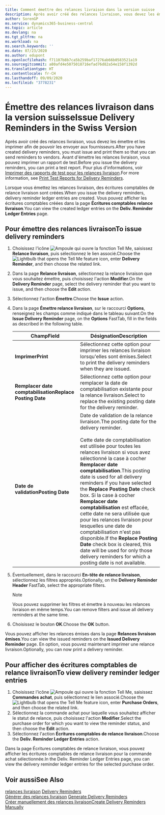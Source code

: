```yaml
---
title: Comment émettre des relances livraison dans la version suisse
description: Après avoir créé des relances livraison, vous devez les émettre et les imprimer afin de pouvoir envoyer des relances aux fournisseurs. Avant d'émettre les relances livraison, vous pouvez imprimer un rapport de test.
author: SorenGP
ms.service: dynamics365-business-central
ms.topic: article
ms.devlang: na
ms.tgt_pltfrm: na
ms.workload: na
ms.search.keywords: ''
ms.date: 07/23/2020
ms.author: edupont
ms.openlocfilehash: f71107b8b7ca5b259baf17276ab66b0583521a19
ms.sourcegitcommit: a80afd4e5075018716efad76d82a54e158f1392d
ms.translationtype: HT
ms.contentlocale: fr-CH
ms.lasthandoff: 09/09/2020
ms.locfileid: "3778231"
---
```

# <a name="issue-delivery-reminders-in-the-swiss-version"></a><span data-ttu-id="9eb81-104">Émettre des relances livraison dans la version suisse</span><span class="sxs-lookup"><span data-stu-id="9eb81-104">Issue Delivery Reminders in the Swiss Version</span></span>

<span data-ttu-id="9eb81-105">Après avoir créé des relances livraison, vous devez les émettre et les imprimer afin de pouvoir les envoyer aux fournisseurs.</span><span class="sxs-lookup"><span data-stu-id="9eb81-105">After you have created delivery reminders, you must issue and print them so that you can send reminders to vendors.</span></span> <span data-ttu-id="9eb81-106">Avant d'émettre les relances livraison, vous pouvez imprimer un rapport de test.</span><span class="sxs-lookup"><span data-stu-id="9eb81-106">Before you issue the delivery reminders, you can print a test report.</span></span> <span data-ttu-id="9eb81-107">Pour plus d'informations, voir [Imprimer des rapports de test pour les relances livraison](how-to-print-test-reports-for-delivery-reminders.md).</span><span class="sxs-lookup"><span data-stu-id="9eb81-107">For more information, see [Print Test Reports for Delivery Reminders](how-to-print-test-reports-for-delivery-reminders.md).</span></span>  

<span data-ttu-id="9eb81-108">Lorsque vous émettez les relances livraison, des écritures comptables de relance livraison sont créées.</span><span class="sxs-lookup"><span data-stu-id="9eb81-108">When you issue the delivery reminders, delivery reminder ledger entries are created.</span></span> <span data-ttu-id="9eb81-109">Vous pouvez afficher les écritures comptables créées dans la page **Écritures comptables relance livraison**.</span><span class="sxs-lookup"><span data-stu-id="9eb81-109">You can view the created ledger entries on the **Deliv. Reminder Ledger Entries** page.</span></span>  

## <a name="to-issue-delivery-reminders"></a><span data-ttu-id="9eb81-110">Pour émettre des relances livraison</span><span class="sxs-lookup"><span data-stu-id="9eb81-110">To issue delivery reminders</span></span>  

1.  <span data-ttu-id="9eb81-111">Choisissez l'icône ![Ampoule qui ouvre la fonction Tell Me](../../media/ui-search/search_small.png "Dites-moi ce que vous voulez faire"), saisissez **Relance livraison**, puis sélectionnez le lien associé.</span><span class="sxs-lookup"><span data-stu-id="9eb81-111">Choose the ![Lightbulb that opens the Tell Me feature](../../media/ui-search/search_small.png "Tell me what you want to do") icon, enter **Delivery Reminder**, and then choose the related link.</span></span>  
2.  <span data-ttu-id="9eb81-112">Dans la page **Relance livraison**, sélectionnez la relance livraison que vous souhaitez émettre, puis choisissez l'action **Modifier**.</span><span class="sxs-lookup"><span data-stu-id="9eb81-112">On the **Delivery Reminder** page, select the delivery reminder that you want to issue, and then choose the **Edit** action.</span></span>  
3.  <span data-ttu-id="9eb81-113">Sélectionnez l'action **Émettre**.</span><span class="sxs-lookup"><span data-stu-id="9eb81-113">Choose the **Issue** action.</span></span>  
4.  <span data-ttu-id="9eb81-114">Dans la page **Émettre relance livraison**, sur le raccourci **Options**, renseignez les champs comme indiqué dans le tableau suivant.</span><span class="sxs-lookup"><span data-stu-id="9eb81-114">On the **Issue Delivery Reminder** page, on the **Options** FastTab, fill in the fields as described in the following table.</span></span>  

    |<span data-ttu-id="9eb81-115">Champ</span><span class="sxs-lookup"><span data-stu-id="9eb81-115">Field</span></span>|<span data-ttu-id="9eb81-116">Désignation</span><span class="sxs-lookup"><span data-stu-id="9eb81-116">Description</span></span>|  
    |---------------------------------|---------------------------------------|  
    |<span data-ttu-id="9eb81-117">**Imprimer**</span><span class="sxs-lookup"><span data-stu-id="9eb81-117">**Print**</span></span>|<span data-ttu-id="9eb81-118">Sélectionnez cette option pour imprimer les relances livraison lorsqu'elles sont émises.</span><span class="sxs-lookup"><span data-stu-id="9eb81-118">Select to print the delivery reminders when they are issued.</span></span>|  
    |<span data-ttu-id="9eb81-119">**Remplacer date comptabilisation**</span><span class="sxs-lookup"><span data-stu-id="9eb81-119">**Replace Posting Date**</span></span>|<span data-ttu-id="9eb81-120">Sélectionnez cette option pour remplacer la date de comptabilisation existante pour la relance livraison.</span><span class="sxs-lookup"><span data-stu-id="9eb81-120">Select to replace the existing posting date for the delivery reminder.</span></span>|  
    |<span data-ttu-id="9eb81-121">**Date de validation**</span><span class="sxs-lookup"><span data-stu-id="9eb81-121">**Posting Date**</span></span>|<span data-ttu-id="9eb81-122">Date de validation de la relance livraison.</span><span class="sxs-lookup"><span data-stu-id="9eb81-122">The posting date for the delivery reminder.</span></span><br /><br /> <span data-ttu-id="9eb81-123">Cette date de comptabilisation est utilisée pour toutes les relances livraison si vous avez sélectionné la case à cocher **Remplacer date comptabilisation**.</span><span class="sxs-lookup"><span data-stu-id="9eb81-123">This posting date is used for all delivery reminders if you have selected the **Replace Posting Date** check box.</span></span> <span data-ttu-id="9eb81-124">Si la case à cocher **Remplacer date comptabilisation** est effacée, cette date ne sera utilisée que pour les relances livraison pour lesquelles une date de comptabilisation n'est pas disponible.</span><span class="sxs-lookup"><span data-stu-id="9eb81-124">If the **Replace Posting Date** check box is cleared, this date will be used for only those delivery reminders for which a posting date is not available.</span></span>|  

5.  <span data-ttu-id="9eb81-125">Éventuellement, dans le raccourci **En-tête de relance livraison**, sélectionnez les filtres appropriés.</span><span class="sxs-lookup"><span data-stu-id="9eb81-125">Optionally, on the **Delivery Reminder Header** FastTab, select the appropriate filters.</span></span>  

    > [!NOTE]  
    >  <span data-ttu-id="9eb81-126">Vous pouvez supprimer les filtres et émettre à nouveau les relances livraison en même temps.</span><span class="sxs-lookup"><span data-stu-id="9eb81-126">You can remove filters and issue all delivery reminders at the same time.</span></span>  

6.  <span data-ttu-id="9eb81-127">Choisissez le bouton **OK**.</span><span class="sxs-lookup"><span data-stu-id="9eb81-127">Choose the **OK** button.</span></span>  

<span data-ttu-id="9eb81-128">Vous pouvez afficher les relances émises dans la page **Relances livraison émises**.</span><span class="sxs-lookup"><span data-stu-id="9eb81-128">You can view the issued reminders on the **Issued Delivery Reminder** page.</span></span> <span data-ttu-id="9eb81-129">En option, vous pouvez maintenant imprimer une relance livraison.</span><span class="sxs-lookup"><span data-stu-id="9eb81-129">Optionally, you can now print a delivery reminder.</span></span>  

## <a name="to-view-delivery-reminder-ledger-entries"></a><span data-ttu-id="9eb81-130">Pour afficher des écritures comptables de relance livraison</span><span class="sxs-lookup"><span data-stu-id="9eb81-130">To view delivery reminder ledger entries</span></span>  

1.  <span data-ttu-id="9eb81-131">Choisissez l'icône ![Ampoule qui ouvre la fonction Tell Me](../../media/ui-search/search_small.png "Dites-moi ce que vous voulez faire"), saisissez **Commandes achat**, puis sélectionnez le lien associé.</span><span class="sxs-lookup"><span data-stu-id="9eb81-131">Choose the ![Lightbulb that opens the Tell Me feature](../../media/ui-search/search_small.png "Tell me what you want to do") icon, enter **Purchase Orders**, and then choose the related link.</span></span>  
2.  <span data-ttu-id="9eb81-132">Sélectionnez la commande achat pour laquelle vous souhaitez afficher le statut de relance, puis choisissez l'action **Modifier**.</span><span class="sxs-lookup"><span data-stu-id="9eb81-132">Select the purchase order for which you want to view the reminder status, and then choose the **Edit** action.</span></span>  
3.  <span data-ttu-id="9eb81-133">Sélectionnez l'action **Écritures comptables de relance livraison**.</span><span class="sxs-lookup"><span data-stu-id="9eb81-133">Choose the **Deliv. Reminder Ledger Entries** action.</span></span>  

<span data-ttu-id="9eb81-134">Dans la page Écritures comptables de relance livraison, vous pouvez afficher les écritures comptables de relance livraison pour la commande achat sélectionnée.</span><span class="sxs-lookup"><span data-stu-id="9eb81-134">In the Deliv. Reminder Ledger Entries page, you can view the delivery reminder ledger entries for the selected purchase order.</span></span>  

## <a name="see-also"></a><span data-ttu-id="9eb81-135">Voir aussi</span><span class="sxs-lookup"><span data-stu-id="9eb81-135">See Also</span></span>  
 <span data-ttu-id="9eb81-136">[relances livraison](delivery-reminders.md) </span><span class="sxs-lookup"><span data-stu-id="9eb81-136">[Delivery Reminders](delivery-reminders.md) </span></span>  
 <span data-ttu-id="9eb81-137">[Générer des relances livraison](how-to-generate-delivery-reminders.md) </span><span class="sxs-lookup"><span data-stu-id="9eb81-137">[Generate Delivery Reminders](how-to-generate-delivery-reminders.md) </span></span>  
 [<span data-ttu-id="9eb81-138">Créer manuellement des relances livraison</span><span class="sxs-lookup"><span data-stu-id="9eb81-138">Create Delivery Reminders Manually</span></span>](how-to-create-delivery-reminders-manually.md)
